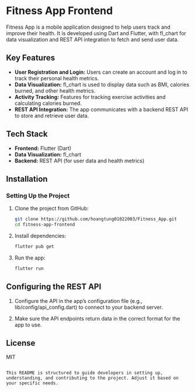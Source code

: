 # Fitness App Frontend

Fitness App is a mobile application designed to help users track and improve their health. It is developed using Dart and Flutter, with fl_chart for data visualization and REST API integration to fetch and send user data.

## Key Features

- **User Registration and Login:** Users can create an account and log in to track their personal health metrics.
- **Data Visualization:** fl_chart is used to display data such as BMI, calories burned, and other health metrics.
- **Activity Tracking:** Features for tracking exercise activities and calculating calories burned.
- **REST API Integration:** The app communicates with a backend REST API to store and retrieve user data.

## Tech Stack

- **Frontend:** Flutter (Dart)
- **Data Visualization:** fl_chart
- **Backend:** REST API (for user data and health metrics)

## Installation

### Setting Up the Project

1. Clone the project from GitHub:

   ```bash
   git clone https://github.com/hoangtung01022003/Fitness_App.git
   cd fitness-app-frontend
2. Install dependencies:

    ```bash
    flutter pub get
3. Run the app:

    ```bash
    flutter run
## Configuring the REST API
1. Configure the API in the app’s configuration file (e.g., lib/config/api_config.dart) to connect to your backend server.

2. Make sure the API endpoints return data in the correct format for the app to use.

## License
MIT
  ```vbnet
  
This README is structured to guide developers in setting up, understanding, and contributing to the project. Adjust it based on your specific needs.
